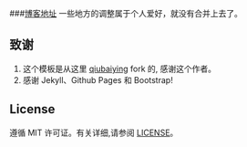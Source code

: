 
###[博客地址](https://ohcomeyes.github.io)
一些地方的调整属于个人爱好，就没有合并上去了。
## 致谢

1. 这个模板是从这里 [qiubaiying](https://github.com/qiubaiying/qiubaiying.github.io) fork 的, 感谢这个作者。 
2. 感谢 Jekyll、Github Pages 和 Bootstrap!

## License

遵循 MIT 许可证。有关详细,请参阅 [LICENSE](https://github.com/ohcomeyes/ohcomeyes.github.io/blob/master/LICENSE)。

